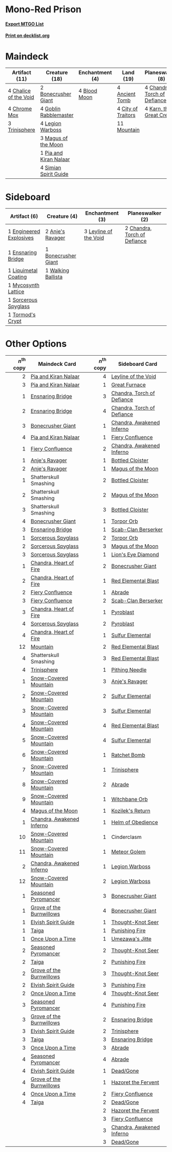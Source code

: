 # Mono-Red Prison

#### [Export MTGO List](../collection/Mono-Red%20Prison/Mono-Red%20Prison.txt)
#### [Print on decklist.org](http://decklist.org/?deckmain=4%09Ancient%20Tomb%0A4%09Blood%20Moon%0A2%09Bonecrusher%20Giant%0A4%09Chalice%20of%20the%20Void%0A4%09Chandra,%20Torch%20of%20Defiance%0A4%09Chrome%20Mox%0A4%09City%20of%20Traitors%0A4%09Goblin%20Rabblemaster%0A4%09Karn,%20the%20Great%20Creator%0A4%09Legion%20Warboss%0A3%09Magus%20of%20the%20Moon%0A11%09Mountain%0A1%09Pia%20and%20Kiran%20Nalaar%0A4%09Simian%20Spirit%20Guide%0A3%09Trinisphere&deckside=2%09Anje's%20Ravager%0A1%09Bonecrusher%20Giant%0A2%09Chandra,%20Torch%20of%20Defiance%0A1%09Engineered%20Explosives%0A1%09Ensnaring%20Bridge%0A3%09Leyline%20of%20the%20Void%0A1%09Liquimetal%20Coating%0A1%09Mycosynth%20Lattice%0A1%09Sorcerous%20Spyglass%0A1%09Tormod's%20Crypt%0A1%09Walking%20Ballista)
# Maindeck

|                                         Artifact (11)                                          |                                          Creature (18)                                          |                                   Enchantment (4)                                    |                                         Land (19)                                         |                                           Planeswalker (8)                                            |
|------------------------------------------------------------------------------------------------|-------------------------------------------------------------------------------------------------|--------------------------------------------------------------------------------------|-------------------------------------------------------------------------------------------|-------------------------------------------------------------------------------------------------------|
|4 [Chalice of the Void](http://gatherer.wizards.com/Pages/Card/Details.aspx?multiverseid=442211)|2 [Bonecrusher Giant](http://gatherer.wizards.com/Pages/Card/Details.aspx?multiverseid=473077)   |4 [Blood Moon](http://gatherer.wizards.com/Pages/Card/Details.aspx?multiverseid=45386)|4 [Ancient Tomb](http://gatherer.wizards.com/Pages/Card/Details.aspx?multiverseid=409567)  |4 [Chandra, Torch of Defiance](http://gatherer.wizards.com/Pages/Card/Details.aspx?multiverseid=417683)|
|4 [Chrome Mox](http://gatherer.wizards.com/Pages/Card/Details.aspx?multiverseid=413761)         |4 [Goblin Rabblemaster](http://gatherer.wizards.com/Pages/Card/Details.aspx?multiverseid=438486) |                                                                                      |4 [City of Traitors](http://gatherer.wizards.com/Pages/Card/Details.aspx?multiverseid=6168)|4 [Karn, the Great Creator](http://gatherer.wizards.com/Pages/Card/Details.aspx?multiverseid=460928)   |
|3 [Trinisphere](http://gatherer.wizards.com/Pages/Card/Details.aspx?multiverseid=43545)         |4 [Legion Warboss](http://gatherer.wizards.com/Pages/Card/Details.aspx?multiverseid=452859)      |                                                                                      |11 [Mountain](http://gatherer.wizards.com/Pages/Card/Details.aspx?multiverseid=439859)     |                                                                                                       |
|                                                                                                |3 [Magus of the Moon](http://gatherer.wizards.com/Pages/Card/Details.aspx?multiverseid=136152)   |                                                                                      |                                                                                           |                                                                                                       |
|                                                                                                |1 [Pia and Kiran Nalaar](http://gatherer.wizards.com/Pages/Card/Details.aspx?multiverseid=442783)|                                                                                      |                                                                                           |                                                                                                       |
|                                                                                                |4 [Simian Spirit Guide](http://gatherer.wizards.com/Pages/Card/Details.aspx?multiverseid=442137) |                                                                                      |                                                                                           |                                                                                                       |


# Sideboard

|                                          Artifact (6)                                           |                                         Creature (4)                                         |                                        Enchantment (3)                                         |                                           Planeswalker (2)                                            |
|-------------------------------------------------------------------------------------------------|----------------------------------------------------------------------------------------------|------------------------------------------------------------------------------------------------|-------------------------------------------------------------------------------------------------------|
|1 [Engineered Explosives](http://gatherer.wizards.com/Pages/Card/Details.aspx?multiverseid=50139)|2 [Anje's Ravager](http://gatherer.wizards.com/Pages/Card/Details.aspx?multiverseid=470568)   |3 [Leyline of the Void](http://gatherer.wizards.com/Pages/Card/Details.aspx?multiverseid=107682)|2 [Chandra, Torch of Defiance](http://gatherer.wizards.com/Pages/Card/Details.aspx?multiverseid=417683)|
|1 [Ensnaring Bridge](http://gatherer.wizards.com/Pages/Card/Details.aspx?multiverseid=15866)     |1 [Bonecrusher Giant](http://gatherer.wizards.com/Pages/Card/Details.aspx?multiverseid=473077)|                                                                                                |                                                                                                       |
|1 [Liquimetal Coating](http://gatherer.wizards.com/Pages/Card/Details.aspx?multiverseid=389578)  |1 [Walking Ballista](http://gatherer.wizards.com/Pages/Card/Details.aspx?multiverseid=423848) |                                                                                                |                                                                                                       |
|1 [Mycosynth Lattice](http://gatherer.wizards.com/Pages/Card/Details.aspx?multiverseid=446209)   |                                                                                              |                                                                                                |                                                                                                       |
|1 [Sorcerous Spyglass](http://gatherer.wizards.com/Pages/Card/Details.aspx?multiverseid=435407)  |                                                                                              |                                                                                                |                                                                                                       |
|1 [Tormod's Crypt](http://gatherer.wizards.com/Pages/Card/Details.aspx?multiverseid=389723)      |                                                                                              |                                                                                                |                                                                                                       |


# Other Options

|*n*<sup>th</sup> copy|                                           Maindeck Card                                            |*n*<sup>th</sup> copy|                                           Sideboard Card                                            |
|--------------------:|----------------------------------------------------------------------------------------------------|--------------------:|-----------------------------------------------------------------------------------------------------|
|                    2|[Pia and Kiran Nalaar](http://gatherer.wizards.com/Pages/Card/Details.aspx?multiverseid=442783)     |                    4|[Leyline of the Void](http://gatherer.wizards.com/Pages/Card/Details.aspx?multiverseid=107682)       |
|                    3|[Pia and Kiran Nalaar](http://gatherer.wizards.com/Pages/Card/Details.aspx?multiverseid=442783)     |                    1|[Great Furnace](http://gatherer.wizards.com/Pages/Card/Details.aspx?multiverseid=389542)             |
|                    1|[Ensnaring Bridge](http://gatherer.wizards.com/Pages/Card/Details.aspx?multiverseid=15866)          |                    3|[Chandra, Torch of Defiance](http://gatherer.wizards.com/Pages/Card/Details.aspx?multiverseid=417683)|
|                    2|[Ensnaring Bridge](http://gatherer.wizards.com/Pages/Card/Details.aspx?multiverseid=15866)          |                    4|[Chandra, Torch of Defiance](http://gatherer.wizards.com/Pages/Card/Details.aspx?multiverseid=417683)|
|                    3|[Bonecrusher Giant](http://gatherer.wizards.com/Pages/Card/Details.aspx?multiverseid=473077)        |                    1|[Chandra, Awakened Inferno](http://gatherer.wizards.com/Pages/Card/Details.aspx?multiverseid=466881) |
|                    4|[Pia and Kiran Nalaar](http://gatherer.wizards.com/Pages/Card/Details.aspx?multiverseid=442783)     |                    1|[Fiery Confluence](http://gatherer.wizards.com/Pages/Card/Details.aspx?multiverseid=405230)          |
|                    1|[Fiery Confluence](http://gatherer.wizards.com/Pages/Card/Details.aspx?multiverseid=405230)         |                    2|[Chandra, Awakened Inferno](http://gatherer.wizards.com/Pages/Card/Details.aspx?multiverseid=466881) |
|                    1|[Anje's Ravager](http://gatherer.wizards.com/Pages/Card/Details.aspx?multiverseid=470568)           |                    1|[Bottled Cloister](http://gatherer.wizards.com/Pages/Card/Details.aspx?multiverseid=89018)           |
|                    2|[Anje's Ravager](http://gatherer.wizards.com/Pages/Card/Details.aspx?multiverseid=470568)           |                    1|[Magus of the Moon](http://gatherer.wizards.com/Pages/Card/Details.aspx?multiverseid=136152)         |
|                    1|Shatterskull Smashing                                                                               |                    2|[Bottled Cloister](http://gatherer.wizards.com/Pages/Card/Details.aspx?multiverseid=89018)           |
|                    2|Shatterskull Smashing                                                                               |                    2|[Magus of the Moon](http://gatherer.wizards.com/Pages/Card/Details.aspx?multiverseid=136152)         |
|                    3|Shatterskull Smashing                                                                               |                    3|[Bottled Cloister](http://gatherer.wizards.com/Pages/Card/Details.aspx?multiverseid=89018)           |
|                    4|[Bonecrusher Giant](http://gatherer.wizards.com/Pages/Card/Details.aspx?multiverseid=473077)        |                    1|[Torpor Orb](http://gatherer.wizards.com/Pages/Card/Details.aspx?multiverseid=233069)                |
|                    3|[Ensnaring Bridge](http://gatherer.wizards.com/Pages/Card/Details.aspx?multiverseid=15866)          |                    1|[Scab-Clan Berserker](http://gatherer.wizards.com/Pages/Card/Details.aspx?multiverseid=398461)       |
|                    1|[Sorcerous Spyglass](http://gatherer.wizards.com/Pages/Card/Details.aspx?multiverseid=435407)       |                    2|[Torpor Orb](http://gatherer.wizards.com/Pages/Card/Details.aspx?multiverseid=233069)                |
|                    2|[Sorcerous Spyglass](http://gatherer.wizards.com/Pages/Card/Details.aspx?multiverseid=435407)       |                    3|[Magus of the Moon](http://gatherer.wizards.com/Pages/Card/Details.aspx?multiverseid=136152)         |
|                    3|[Sorcerous Spyglass](http://gatherer.wizards.com/Pages/Card/Details.aspx?multiverseid=435407)       |                    1|[Lion's Eye Diamond](http://gatherer.wizards.com/Pages/Card/Details.aspx?multiverseid=3255)          |
|                    1|[Chandra, Heart of Fire](http://gatherer.wizards.com/Pages/Card/Details.aspx?multiverseid=485458)   |                    2|[Bonecrusher Giant](http://gatherer.wizards.com/Pages/Card/Details.aspx?multiverseid=473077)         |
|                    2|[Chandra, Heart of Fire](http://gatherer.wizards.com/Pages/Card/Details.aspx?multiverseid=485458)   |                    1|[Red Elemental Blast](http://gatherer.wizards.com/Pages/Card/Details.aspx?multiverseid=814)          |
|                    2|[Fiery Confluence](http://gatherer.wizards.com/Pages/Card/Details.aspx?multiverseid=405230)         |                    1|[Abrade](http://gatherer.wizards.com/Pages/Card/Details.aspx?multiverseid=430772)                    |
|                    3|[Fiery Confluence](http://gatherer.wizards.com/Pages/Card/Details.aspx?multiverseid=405230)         |                    2|[Scab-Clan Berserker](http://gatherer.wizards.com/Pages/Card/Details.aspx?multiverseid=398461)       |
|                    3|[Chandra, Heart of Fire](http://gatherer.wizards.com/Pages/Card/Details.aspx?multiverseid=485458)   |                    1|[Pyroblast](http://gatherer.wizards.com/Pages/Card/Details.aspx?multiverseid=4083)                   |
|                    4|[Sorcerous Spyglass](http://gatherer.wizards.com/Pages/Card/Details.aspx?multiverseid=435407)       |                    2|[Pyroblast](http://gatherer.wizards.com/Pages/Card/Details.aspx?multiverseid=4083)                   |
|                    4|[Chandra, Heart of Fire](http://gatherer.wizards.com/Pages/Card/Details.aspx?multiverseid=485458)   |                    1|[Sulfur Elemental](http://gatherer.wizards.com/Pages/Card/Details.aspx?multiverseid=122416)          |
|                   12|[Mountain](http://gatherer.wizards.com/Pages/Card/Details.aspx?multiverseid=439859)                 |                    2|[Red Elemental Blast](http://gatherer.wizards.com/Pages/Card/Details.aspx?multiverseid=814)          |
|                    4|Shatterskull Smashing                                                                               |                    3|[Red Elemental Blast](http://gatherer.wizards.com/Pages/Card/Details.aspx?multiverseid=814)          |
|                    4|[Trinisphere](http://gatherer.wizards.com/Pages/Card/Details.aspx?multiverseid=43545)               |                    1|[Pithing Needle](http://gatherer.wizards.com/Pages/Card/Details.aspx?multiverseid=129526)            |
|                    1|[Snow-Covered Mountain](http://gatherer.wizards.com/Pages/Card/Details.aspx?multiverseid=121233)    |                    3|[Anje's Ravager](http://gatherer.wizards.com/Pages/Card/Details.aspx?multiverseid=470568)            |
|                    2|[Snow-Covered Mountain](http://gatherer.wizards.com/Pages/Card/Details.aspx?multiverseid=121233)    |                    2|[Sulfur Elemental](http://gatherer.wizards.com/Pages/Card/Details.aspx?multiverseid=122416)          |
|                    3|[Snow-Covered Mountain](http://gatherer.wizards.com/Pages/Card/Details.aspx?multiverseid=121233)    |                    3|[Sulfur Elemental](http://gatherer.wizards.com/Pages/Card/Details.aspx?multiverseid=122416)          |
|                    4|[Snow-Covered Mountain](http://gatherer.wizards.com/Pages/Card/Details.aspx?multiverseid=121233)    |                    4|[Red Elemental Blast](http://gatherer.wizards.com/Pages/Card/Details.aspx?multiverseid=814)          |
|                    5|[Snow-Covered Mountain](http://gatherer.wizards.com/Pages/Card/Details.aspx?multiverseid=121233)    |                    4|[Sulfur Elemental](http://gatherer.wizards.com/Pages/Card/Details.aspx?multiverseid=122416)          |
|                    6|[Snow-Covered Mountain](http://gatherer.wizards.com/Pages/Card/Details.aspx?multiverseid=121233)    |                    1|[Ratchet Bomb](http://gatherer.wizards.com/Pages/Card/Details.aspx?multiverseid=370623)              |
|                    7|[Snow-Covered Mountain](http://gatherer.wizards.com/Pages/Card/Details.aspx?multiverseid=121233)    |                    1|[Trinisphere](http://gatherer.wizards.com/Pages/Card/Details.aspx?multiverseid=43545)                |
|                    8|[Snow-Covered Mountain](http://gatherer.wizards.com/Pages/Card/Details.aspx?multiverseid=121233)    |                    2|[Abrade](http://gatherer.wizards.com/Pages/Card/Details.aspx?multiverseid=430772)                    |
|                    9|[Snow-Covered Mountain](http://gatherer.wizards.com/Pages/Card/Details.aspx?multiverseid=121233)    |                    1|[Witchbane Orb](http://gatherer.wizards.com/Pages/Card/Details.aspx?multiverseid=233240)             |
|                    4|[Magus of the Moon](http://gatherer.wizards.com/Pages/Card/Details.aspx?multiverseid=136152)        |                    1|[Kozilek's Return](http://gatherer.wizards.com/Pages/Card/Details.aspx?multiverseid=407608)          |
|                    1|[Chandra, Awakened Inferno](http://gatherer.wizards.com/Pages/Card/Details.aspx?multiverseid=466881)|                    1|[Helm of Obedience](http://gatherer.wizards.com/Pages/Card/Details.aspx?multiverseid=3047)           |
|                   10|[Snow-Covered Mountain](http://gatherer.wizards.com/Pages/Card/Details.aspx?multiverseid=121233)    |                    1|Cinderclasm                                                                                          |
|                   11|[Snow-Covered Mountain](http://gatherer.wizards.com/Pages/Card/Details.aspx?multiverseid=121233)    |                    1|[Meteor Golem](http://gatherer.wizards.com/Pages/Card/Details.aspx?multiverseid=447378)              |
|                    2|[Chandra, Awakened Inferno](http://gatherer.wizards.com/Pages/Card/Details.aspx?multiverseid=466881)|                    1|[Legion Warboss](http://gatherer.wizards.com/Pages/Card/Details.aspx?multiverseid=452859)            |
|                   12|[Snow-Covered Mountain](http://gatherer.wizards.com/Pages/Card/Details.aspx?multiverseid=121233)    |                    2|[Legion Warboss](http://gatherer.wizards.com/Pages/Card/Details.aspx?multiverseid=452859)            |
|                    1|[Seasoned Pyromancer](http://gatherer.wizards.com/Pages/Card/Details.aspx?multiverseid=464094)      |                    3|[Bonecrusher Giant](http://gatherer.wizards.com/Pages/Card/Details.aspx?multiverseid=473077)         |
|                    1|[Grove of the Burnwillows](http://gatherer.wizards.com/Pages/Card/Details.aspx?multiverseid=130595) |                    4|[Bonecrusher Giant](http://gatherer.wizards.com/Pages/Card/Details.aspx?multiverseid=473077)         |
|                    1|[Elvish Spirit Guide](http://gatherer.wizards.com/Pages/Card/Details.aspx?multiverseid=3134)        |                    1|[Thought-Knot Seer](http://gatherer.wizards.com/Pages/Card/Details.aspx?multiverseid=407519)         |
|                    1|[Taiga](http://gatherer.wizards.com/Pages/Card/Details.aspx?multiverseid=883)                       |                    1|[Punishing Fire](http://gatherer.wizards.com/Pages/Card/Details.aspx?multiverseid=247550)            |
|                    1|[Once Upon a Time](http://gatherer.wizards.com/Pages/Card/Details.aspx?multiverseid=473131)         |                    1|[Umezawa's Jitte](http://gatherer.wizards.com/Pages/Card/Details.aspx?multiverseid=81979)            |
|                    2|[Seasoned Pyromancer](http://gatherer.wizards.com/Pages/Card/Details.aspx?multiverseid=464094)      |                    2|[Thought-Knot Seer](http://gatherer.wizards.com/Pages/Card/Details.aspx?multiverseid=407519)         |
|                    2|[Taiga](http://gatherer.wizards.com/Pages/Card/Details.aspx?multiverseid=883)                       |                    2|[Punishing Fire](http://gatherer.wizards.com/Pages/Card/Details.aspx?multiverseid=247550)            |
|                    2|[Grove of the Burnwillows](http://gatherer.wizards.com/Pages/Card/Details.aspx?multiverseid=130595) |                    3|[Thought-Knot Seer](http://gatherer.wizards.com/Pages/Card/Details.aspx?multiverseid=407519)         |
|                    2|[Elvish Spirit Guide](http://gatherer.wizards.com/Pages/Card/Details.aspx?multiverseid=3134)        |                    3|[Punishing Fire](http://gatherer.wizards.com/Pages/Card/Details.aspx?multiverseid=247550)            |
|                    2|[Once Upon a Time](http://gatherer.wizards.com/Pages/Card/Details.aspx?multiverseid=473131)         |                    4|[Thought-Knot Seer](http://gatherer.wizards.com/Pages/Card/Details.aspx?multiverseid=407519)         |
|                    3|[Seasoned Pyromancer](http://gatherer.wizards.com/Pages/Card/Details.aspx?multiverseid=464094)      |                    4|[Punishing Fire](http://gatherer.wizards.com/Pages/Card/Details.aspx?multiverseid=247550)            |
|                    3|[Grove of the Burnwillows](http://gatherer.wizards.com/Pages/Card/Details.aspx?multiverseid=130595) |                    2|[Ensnaring Bridge](http://gatherer.wizards.com/Pages/Card/Details.aspx?multiverseid=15866)           |
|                    3|[Elvish Spirit Guide](http://gatherer.wizards.com/Pages/Card/Details.aspx?multiverseid=3134)        |                    2|[Trinisphere](http://gatherer.wizards.com/Pages/Card/Details.aspx?multiverseid=43545)                |
|                    3|[Taiga](http://gatherer.wizards.com/Pages/Card/Details.aspx?multiverseid=883)                       |                    3|[Ensnaring Bridge](http://gatherer.wizards.com/Pages/Card/Details.aspx?multiverseid=15866)           |
|                    3|[Once Upon a Time](http://gatherer.wizards.com/Pages/Card/Details.aspx?multiverseid=473131)         |                    3|[Abrade](http://gatherer.wizards.com/Pages/Card/Details.aspx?multiverseid=430772)                    |
|                    4|[Seasoned Pyromancer](http://gatherer.wizards.com/Pages/Card/Details.aspx?multiverseid=464094)      |                    4|[Abrade](http://gatherer.wizards.com/Pages/Card/Details.aspx?multiverseid=430772)                    |
|                    4|[Elvish Spirit Guide](http://gatherer.wizards.com/Pages/Card/Details.aspx?multiverseid=3134)        |                    1|[Dead/Gone](http://gatherer.wizards.com/Pages/Card/Details.aspx?multiverseid=126419)                 |
|                    4|[Grove of the Burnwillows](http://gatherer.wizards.com/Pages/Card/Details.aspx?multiverseid=130595) |                    1|[Hazoret the Fervent](http://gatherer.wizards.com/Pages/Card/Details.aspx?multiverseid=426838)       |
|                    4|[Once Upon a Time](http://gatherer.wizards.com/Pages/Card/Details.aspx?multiverseid=473131)         |                    2|[Fiery Confluence](http://gatherer.wizards.com/Pages/Card/Details.aspx?multiverseid=405230)          |
|                    4|[Taiga](http://gatherer.wizards.com/Pages/Card/Details.aspx?multiverseid=883)                       |                    2|[Dead/Gone](http://gatherer.wizards.com/Pages/Card/Details.aspx?multiverseid=126419)                 |
|                     |                                                                                                    |                    2|[Hazoret the Fervent](http://gatherer.wizards.com/Pages/Card/Details.aspx?multiverseid=426838)       |
|                     |                                                                                                    |                    3|[Fiery Confluence](http://gatherer.wizards.com/Pages/Card/Details.aspx?multiverseid=405230)          |
|                     |                                                                                                    |                    3|[Chandra, Awakened Inferno](http://gatherer.wizards.com/Pages/Card/Details.aspx?multiverseid=466881) |
|                     |                                                                                                    |                    3|[Dead/Gone](http://gatherer.wizards.com/Pages/Card/Details.aspx?multiverseid=126419)                 |

